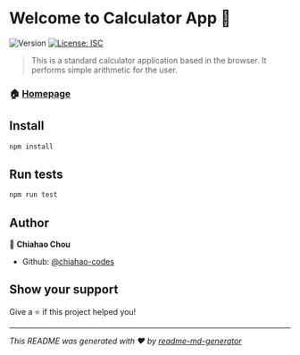 # Welcome to Calculator App 👋
![Version](https://img.shields.io/badge/version-1-blue.svg?cacheSeconds=2592000)
[![License: ISC](https://img.shields.io/badge/License-ISC-yellow.svg)](#)

>  This is a standard calculator application based in the browser. It performs simple arithmetic for the user.

### 🏠 [Homepage](https://chiahao-codes.github.io/calculator/)

## Install

```sh
npm install
```

## Run tests

```sh
npm run test
```

## Author

👤 **Chiahao Chou**

* Github: [@chiahao-codes](https://github.com/chiahao-codes)

## Show your support

Give a ⭐️ if this project helped you!


***
_This README was generated with ❤️ by [readme-md-generator](https://github.com/kefranabg/readme-md-generator)_